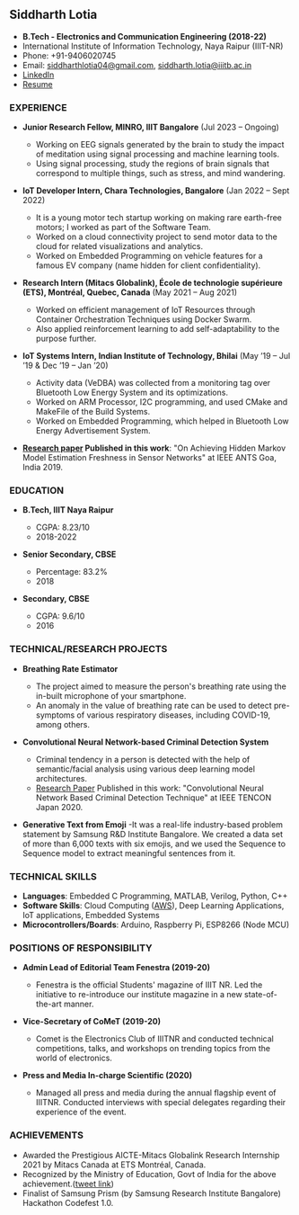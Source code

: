 
## Siddharth Lotia
- **B.Tech - Electronics and Communication Engineering (2018-22)**
- International Institute of Information Technology, Naya Raipur (IIIT-NR)
- Phone: +91-9406020745
- Email: siddharthlotia04@gmail.com, siddharth.lotia@iiitb.ac.in
- [LinkedIn](https://www.linkedin.com/in/siddharth-lotia04/)
- [Resume](https://drive.google.com/file/d/1qsudEdy4vDgvysxVrdioWIdEJ5ODfVkF/view?usp=sharing) 

### EXPERIENCE
- **Junior Research Fellow, MINRO, IIIT Bangalore** (Jul 2023 – Ongoing)
  - Working on EEG signals generated by the brain to study the impact of meditation using signal processing and machine learning tools.
  - Using signal processing, study the regions of brain signals that correspond to multiple things, such as stress, and mind wandering.

- **IoT Developer Intern, Chara Technologies, Bangalore** (Jan 2022 – Sept 2022)
  - It is a young motor tech startup working on making rare earth-free motors; I worked as part of the Software Team.
  - Worked on a cloud connectivity project to send motor data to the cloud for related visualizations and analytics.
  - Worked on Embedded Programming on vehicle features for a famous EV company (name hidden for client confidentiality).

- **Research Intern (Mitacs Globalink), École de technologie supérieure (ETS), Montréal, Quebec, Canada** (May 2021 – Aug 2021)
  - Worked on efficient management of IoT Resources through Container Orchestration Techniques using Docker Swarm.
  - Also applied reinforcement learning to add self-adaptability to the purpose further.

- **IoT Systems Intern, Indian Institute of Technology, Bhilai** (May ’19 – Jul ’19 & Dec ’19 – Jan ’20)
  - Activity data (VeDBA) was collected from a monitoring tag over Bluetooth Low Energy System and its optimizations.
  - Worked on ARM Processor, I2C programming, and used CMake and MakeFile of the Build Systems.
  - Worked on Embedded Programming, which helped in Bluetooth Low Energy Advertisement System.

- **[Research paper](https://ieeexplore.ieee.org/document/9118039) Published in this work**: "On Achieving Hidden Markov Model Estimation Freshness in Sensor Networks" at IEEE ANTS Goa, India 2019.

### EDUCATION
- **B.Tech, IIIT Naya Raipur**
  - CGPA: 8.23/10
  - 2018-2022

- **Senior Secondary, CBSE**
  - Percentage: 83.2%
  - 2018

- **Secondary, CBSE**
  - CGPA: 9.6/10
  - 2016

### TECHNICAL/RESEARCH PROJECTS
- **Breathing Rate Estimator**
  - The project aimed to measure the person's breathing rate using the in-built microphone of your smartphone.
  - An anomaly in the value of breathing rate can be used to detect pre-symptoms of various respiratory diseases, including COVID-19, among others.

- **Convolutional Neural Network-based Criminal Detection System**
  - Criminal tendency in a person is detected with the help of semantic/facial analysis using various deep learning model architectures.
  - [Research Paper](https://ieeexplore.ieee.org/document/9293926) Published in this work: "Convolutional Neural Network Based Criminal Detection Technique" at IEEE TENCON Japan 2020.

- **Generative Text from Emoji**
   -It was a real-life industry-based problem statement by Samsung R&D Institute Bangalore. We created a data set of more than 6,000 texts with six emojis, and we used the Sequence to Sequence model to extract meaningful sentences from it.

### TECHNICAL SKILLS
- **Languages**: Embedded C Programming, MATLAB, Verilog, Python, C++
- **Software Skills**: Cloud Computing ([AWS](https://drive.google.com/file/d/1esZ6yZ22EPezTeGqYXktSnrvD_saQj9z/view)), Deep Learning Applications, IoT applications, Embedded Systems
- **Microcontrollers/Boards**: Arduino, Raspberry Pi, ESP8266 (Node MCU)

### POSITIONS OF RESPONSIBILITY
- **Admin Lead of Editorial Team Fenestra (2019-20)**
  - Fenestra is the official Students' magazine of IIIT NR. Led the initiative to re-introduce our institute magazine in a new state-of-the-art manner.

- **Vice-Secretary of CoMeT (2019-20)**
  - Comet is the Electronics Club of IIITNR and conducted technical competitions, talks, and workshops on trending topics from the world of electronics.

- **Press and Media In-charge Scientific (2020)**
  - Managed all press and media during the annual flagship event of IIITNR. Conducted interviews with special delegates regarding their experience of the event.

### ACHIEVEMENTS
- Awarded the Prestigious AICTE-Mitacs Globalink Research Internship 2021 by Mitacs Canada at ETS Montréal, Canada.
- Recognized by the Ministry of Education, Govt of India for the above achievement.([tweet link](https://twitter.com/EduMinOfIndia/status/1377589279493267458))
- Finalist of Samsung Prism (by Samsung Research Institute Bangalore) Hackathon Codefest 1.0.

